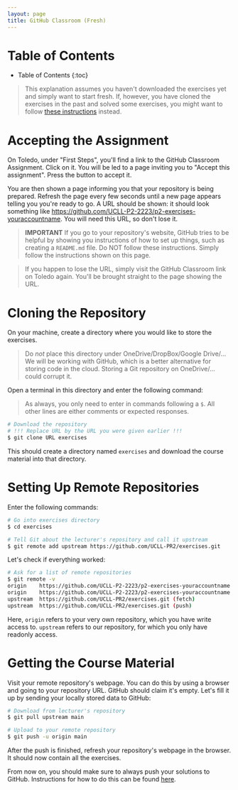 ```yaml
---
layout: page
title: GitHub Classroom (Fresh)
---
```


# Table of Contents

* Table of Contents
{:toc}

> This explanation assumes you haven't downloaded the exercises yet and simply want to start fresh.
> If, however, you have cloned the exercises in the past and solved some exercises, you might want to follow [these instructions](github-classroom-after-clone.md) instead.

# Accepting the Assignment

On Toledo, under "First Steps", you'll find a link to the GitHub Classroom Assignment.
Click on it.
You will be led to a page inviting you to "Accept this assignment".
Press the button to accept it.

You are then shown a page informing you that your repository is being prepared.
Refresh the page every few seconds until a new page appears telling you you're ready to go.
A URL should be shown: it should look something like https://github.com/UCLL-P2-2223/p2-exercises-youraccountname.
You will need this URL, so don't lose it.

> **IMPORTANT** If you go to your repository's website, GitHub tries to be helpful by showing you instructions of how to set up things, such as creating a `README.md` file.
> Do NOT follow these instructions.
> Simply follow the instructions shown on this page.

> If you happen to lose the URL, simply visit the GitHub Classroom link on Toledo again.
> You'll be brought straight to the page showing the URL.

# Cloning the Repository

On your machine, create a directory where you would like to store the exercises.

> Do _not_ place this directory under OneDrive/DropBox/Google Drive/...
> We will be working with GitHub, which is a better alternative for storing code in the cloud.
> Storing a Git repository on OneDrive/... could corrupt it.

Open a terminal in this directory and enter the following command:

> As always, you only need to enter in commands following a `$`.
> All other lines are either comments or expected responses.

```bash
# Download the repository
# !!! Replace URL by the URL you were given earlier !!!
$ git clone URL exercises
```

This should create a directory named `exercises` and download the course material into that directory.

# Setting Up Remote Repositories

Enter the following commands:

```bash
# Go into exercises directory
$ cd exercises

# Tell Git about the lecturer's repository and call it upstream
$ git remote add upstream https://github.com/UCLL-PR2/exercises.git
```

Let's check if everything worked:

```bash
# Ask for a list of remote repositories
$ git remote -v
origin    https://github.com/UCLL-P2-2223/p2-exercises-youraccountname (fetch)
origin    https://github.com/UCLL-P2-2223/p2-exercises-youraccountname (push)
upstream  https://github.com/UCLL-PR2/exercises.git (fetch)
upstream  https://github.com/UCLL-PR2/exercises.git (push)
```

Here, `origin` refers to your very own repository, which you have write access to.
`upstream` refers to our repository, for which you only have readonly access.

# Getting the Course Material

Visit your remote repository's webpage.
You can do this by using a browser and going to your repository URL.
GitHub should claim it's empty.
Let's fill it up by sending your locally stored data to GitHub:

```bash
# Download from lecturer's repository
$ git pull upstream main

# Upload to your remote repository
$ git push -u origin main
```

After the push is finished, refresh your repository's webpage in the browser.
It should now contain all the exercises.

From now on, you should make sure to always push your solutions to GitHub.
Instructions for how to do this can be found [here](../workflow.md).
